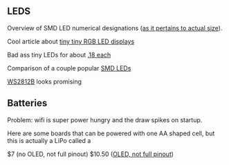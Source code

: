 ## LEDS

Overview of SMD LED numerical designations ([as it pertains to actual size](https://en.wikipedia.org/wiki/SMD_LED_Module)).

Cool article about [tiny tiny RGB LED displays](https://hackaday.com/2016/06/12/tiny-tiny-rgb-led-displays/)

Bad ass tiny LEDs for about [.18 each](https://www.aliexpress.com/item/1k-fastship-pack-DotStar-Micro-LEDs-APA102-2020-Smart-SMD-RGB-LED-APA102-2020-LED-Madrix/32830771208.html?spm=2114.search0104.3.22.af780231FMOL2&ws_ab_test=searchweb0_0,searchweb201602_3_10152_10151_10065_10344_10130_10068_10324_10547_10342_10325_10546_10343_10340_10548_10341_10545_10084_10617_10083_10616_10615_10307_10313_10059_10534_100031_10604_10103_10142,searchweb201603_36,ppcSwitch_5&algo_expid=c7a0b428-2bc9-4ba9-984d-f9d12e3224c1-3&algo_pvid=c7a0b428-2bc9-4ba9-984d-f9d12e3224c1&priceBeautifyAB=4)

Comparison of a couple popular [SMD LEDs](https://digistump.com/board/index.php?topic=991.0)

[WS2812B](https://www.aliexpress.com/item/10-1000pcs-WS2812B-4pins-5050-SMD-Black-White-version-WS2812-Individually-Addressable-Digital-RGB-LED-Chip/32453497583.html?spm=2114.search0104.3.17.I4Udjr&ws_ab_test=searchweb0_0,searchweb201602_5_10152_10151_10065_10344_10130_10068_10324_10547_10342_10325_10546_10343_10340_10548_10341_10545_10084_10083_10615_10307_10059_10314_10534_100031_10604_10103_10142,searchweb201603_6,ppcSwitch_2&algo_expid=fcc96a6c-70fe-4c45-8b3b-23c55f12acec-2&algo_pvid=fcc96a6c-70fe-4c45-8b3b-23c55f12acec&priceBeautifyAB=0) looks promising

## Batteries

Problem: wifi is super power hungry and the draw spikes on startup.

Here are some boards that can be powered with one AA shaped cell, but this is actually a LiPo called a 

$7 (no OLED, not full pinout)
$10.50 ([OLED, not full pinout](https://www.aliexpress.com/item/TTGO-Wireless-WiFi-Bluetooth-Battery-ESP32-0-96-0-96-inch-OLED-Display-Development-Board-Tool/32839181889.html?spm=2114.search0204.3.32.10e57cbfjJG6yz&ws_ab_test=searchweb0_0,searchweb201602_5_10152_10151_10065_10344_10068_10130_10324_10342_10547_10325_10343_10546_10340_10548_10341_10545_10084_10083_10618_10630_10307_5722316_5711215_10313_10059_10534_100031_10629_10103_10626_10625_10624_10623_10622_10621_10620_10142,searchweb201603_25,ppcSwitch_5_ppcChannel&algo_expid=26553f87-6eaa-44a1-ae5a-0b610c669179-5&algo_pvid=26553f87-6eaa-44a1-ae5a-0b610c669179&priceBeautifyAB=0))

